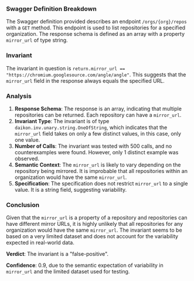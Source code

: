 ### Swagger Definition Breakdown

The Swagger definition provided describes an endpoint `/orgs/{org}/repos` with a `GET` method. This endpoint is used to list repositories for a specified organization. The response schema is defined as an array with a property `mirror_url` of type string.

### Invariant

The invariant in question is `return.mirror_url == "https://chromium.googlesource.com/angle/angle"`. This suggests that the `mirror_url` field in the response always equals the specified URL.

### Analysis

1. **Response Schema**: The response is an array, indicating that multiple repositories can be returned. Each repository can have a `mirror_url`.
2. **Invariant Type**: The invariant is of type `daikon.inv.unary.string.OneOfString`, which indicates that the `mirror_url` field takes on only a few distinct values, in this case, only one value.
3. **Number of Calls**: The invariant was tested with 500 calls, and no counterexamples were found. However, only 1 distinct example was observed.
4. **Semantic Context**: The `mirror_url` is likely to vary depending on the repository being mirrored. It is improbable that all repositories within an organization would have the same `mirror_url`.
5. **Specification**: The specification does not restrict `mirror_url` to a single value. It is a string field, suggesting variability.

### Conclusion

Given that the `mirror_url` is a property of a repository and repositories can have different mirror URLs, it is highly unlikely that all repositories for any organization would have the same `mirror_url`. The invariant seems to be based on a very limited dataset and does not account for the variability expected in real-world data.

**Verdict**: The invariant is a "false-positive".

**Confidence**: 0.9, due to the semantic expectation of variability in `mirror_url` and the limited dataset used for testing.
